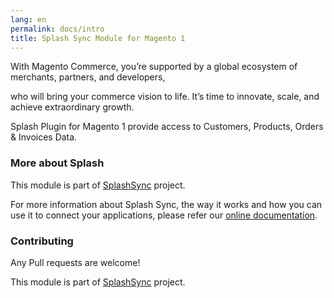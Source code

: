 ```yaml
---
lang: en
permalink: docs/intro
title: Splash Sync Module for Magento 1
---
```


With Magento Commerce, you’re supported by a global ecosystem of merchants, partners, and developers,

who will bring your commerce vision to life. It’s time to innovate, scale, and achieve extraordinary growth.

Splash Plugin for Magento 1 provide access to Customers, Products, Orders & Invoices Data.

### More about Splash

This module is part of [SplashSync](http://www.splashsync.com) project. 

For more information about Splash Sync, the way it works and how you can use it to connect your applications, please refer our [online documentation](http://www.splashsync.com).

### Contributing

Any Pull requests are welcome! 

This module is part of [SplashSync](http://www.splashsync.com) project.